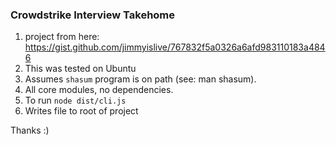 
### Crowdstrike Interview Takehome

1. project from here: https://gist.github.com/jimmyislive/767832f5a0326a6afd983110183a4846
2. This was tested on Ubuntu
3. Assumes `shasum` program is on path (see: man shasum).
4. All core modules, no dependencies.
5. To run `node dist/cli.js`
4. Writes file to root of project

Thanks :)

